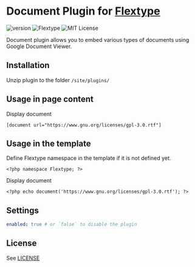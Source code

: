 # Document Plugin for [Flextype](http://flextype.org/)
![version](https://img.shields.io/badge/version-1.0.1-brightgreen.svg?style=flat-square)
![Flextype](https://img.shields.io/badge/Flextype-0.7,0-green.svg?style=flat-square)
![MIT License](https://img.shields.io/badge/license-MIT-blue.svg?style=flat-square)

Document plugin allows you to embed various types of documents using Google Document Viewer.

## Installation
Unzip plugin to the folder `/site/plugins/`

## Usage in page content

Display document
```
[document url="https://www.gnu.org/licenses/gpl-3.0.rtf"]
```

## Usage in the template

Define Flextype namespace in the template if it is not defined yet.
```
<?php namespace Flextype; ?>
```

Display document
```
<?php echo document('https://www.gnu.org/licenses/gpl-3.0.rtf'); ?>
```

## Settings

```yaml
enabled: true # or `false` to disable the plugin
```

## License
See [LICENSE](https://github.com/flextype-plugins/document/blob/master/LICENSE)

